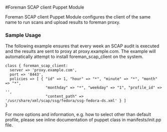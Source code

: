 #Foreman SCAP client Puppet Module

Foreman SCAP client Puppet Module configures the client of the same name
to run scans and upload results to foreman proxy.

### Sample Usage

The following example ensures that every week an SCAP audit is executed and the results
are sent to proxy at proxy.example.com. The example will automatically attempt to install
foreman_scap_client on the system.

```
class { foreman_scap_client:
  server => 'proxy.example.com',
  port => '8443',
  policies => [ { "id" => 1, "hour" => "*", "minute" => "*", "month" => "*",
                  "monthday" => "*", "weekday" => "1", "profile_id" => '',
                  "content_path" => '/usr/share/xml/scap/ssg/fedora/ssg-fedora-ds.xml' } ]
}
```

For more options and information, e.g. how to select other than default
profile, please see inline documentation of puppet class in manifests/init.pp file.


